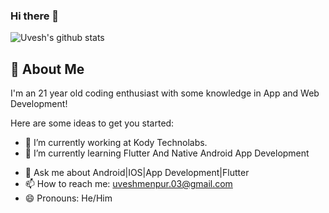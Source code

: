 ### Hi there 👋

![Uvesh's github stats](https://github-readme-stats.vercel.app/api?username=uveshm003&show_icons=true&theme=react)
## 🚀 About Me
I'm an 21 year old coding enthusiast with some knowledge in App and Web Development!


Here are some ideas to get you started:

- 🔭 I’m currently working at Kody Technolabs.
- 🌱 I’m currently learning Flutter And Native Android App Development
<!-- - 👯 I’m looking to collaborate on ...  -->
- 💬 Ask me about Android|IOS|App Development|Flutter
- 📫 How to reach me: uveshmenpur.03@gmail.com
- 😄 Pronouns: He/Him
<!-- - ⚡ Fun fact: ... -->
